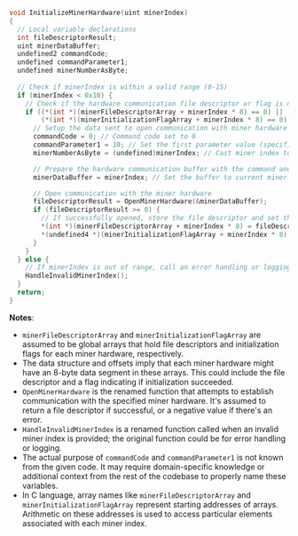 ```c
void InitializeMinerHardware(uint minerIndex)
{
  // Local variable declarations
  int fileDescriptorResult;
  uint minerDataBuffer;
  undefined2 commandCode;
  undefined commandParameter1;
  undefined minerNumberAsByte;
  
  // Check if minerIndex is within a valid range (0-15)
  if (minerIndex < 0x10) {
    // Check if the hardware communication file descriptor or flag is not initialized
    if ((*(int *)(minerFileDescriptorArray + minerIndex * 8) == 0) ||
        (*(int *)(minerInitializationFlagArray + minerIndex * 8) == 0)) {
      // Setup the data sent to open communication with miner hardware
      commandCode = 0; // Command code set to 0
      commandParameter1 = 10; // Set the first parameter value (specific purpose unknown from this code)
      minerNumberAsByte = (undefined)minerIndex; // Cast miner index to a single byte

      // Prepare the hardware communication buffer with the command and parameters
      minerDataBuffer = minerIndex; // Set the buffer to current miner index

      // Open communication with the miner hardware
      fileDescriptorResult = OpenMinerHardware(&minerDataBuffer);
      if (fileDescriptorResult >= 0) {
        // If successfully opened, store the file descriptor and set the initialization flag
        *(int *)(minerFileDescriptorArray + minerIndex * 8) = fileDescriptorResult;
        *(undefined4 *)(minerInitializationFlagArray + minerIndex * 8) = 1;
      }
    }
  } else {
    // If minerIndex is out of range, call an error handling or logging function
    HandleInvalidMinerIndex();
  }
  return;
}
```

**Notes**:
- `minerFileDescriptorArray` and `minerInitializationFlagArray` are assumed to be global arrays that hold file descriptors and initialization flags for each miner hardware, respectively.
- The data structure and offsets imply that each miner hardware might have an 8-byte data segment in these arrays. This could include the file descriptor and a flag indicating if initialization succeeded.
- `OpenMinerHardware` is the renamed function that attempts to establish communication with the specified miner hardware. It's assumed to return a file descriptor if successful, or a negative value if there's an error.
- `HandleInvalidMinerIndex` is a renamed function called when an invalid miner index is provided; the original function could be for error handling or logging.
- The actual purpose of `commandCode` and `commandParameter1` is not known from the given code. It may require domain-specific knowledge or additional context from the rest of the codebase to properly name these variables.
- In C language, array names like `minerFileDescriptorArray` and `minerInitializationFlagArray` represent starting addresses of arrays. Arithmetic on these addresses is used to access particular elements associated with each miner index.